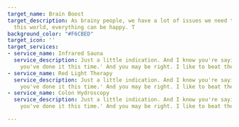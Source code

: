 ```yaml
---
target_name: Brain Boost
target_description: As brainy people, we have a lot of issues we need to solve. In
  this world, everything can be happy. T
background_color: "#F6CBED"
target_icon: ''
target_services:
- service_name: Infrared Sauna
  service_description: Just a little indication. And I know you're saying, 'Oh Bob,
    you've done it this time.' And you may be right. I like to beat the brush.
- service_name: Red Light Therapy
  service_description: Just a little indication. And I know you're saying, 'Oh Bob,
    you've done it this time.' And you may be right. I like to beat the brush.
- service_name: Colon Hydroscopy
  service_description: Just a little indication. And I know you're saying, 'Oh Bob,
    you've done it this time.' And you may be right. I like to beat the brush.

---
```

